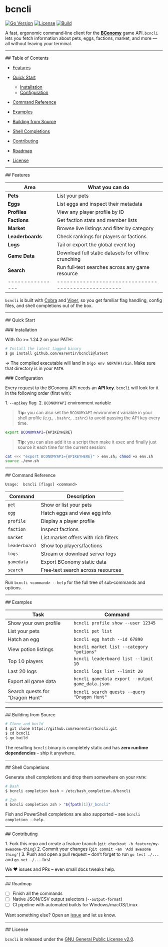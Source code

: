 # **bcncli**

[![Go Version](https://img.shields.io/badge/go-1.24.2-blue?logo=go)](https://go.dev/) [![License](https://img.shields.io/badge/license-GPL--2.0-blue)](LICENSE) [![Build](https://img.shields.io/github/actions/workflow/status/earentir/bcncli/ci.yml?label=CI)](https://github.com/earentir/bcncli/actions)

A fast, ergonomic command‑line client for the **[BConomy](https://bconomy.net)** game API. `bcncli` lets you fetch information about pets, eggs, factions, market, and more — all without leaving your terminal.

---

## Table of Contents

* [Features](#features)
* [Quick Start](#quick-start)

  * [Installation](#installation)
  * [Configuration](#configuration)
* [Command Reference](#command-reference)
* [Examples](#examples)
* [Building from Source](#building-from-source)
* [Shell Completions](#shell-completions)
* [Contributing](#contributing)
* [Roadmap](#roadmap)
* [License](#license)

---

## Features

| Area             | What you can do                                     |
| ---------------- | --------------------------------------------------- |
| **Pets**         | List your pets                                      |
| **Eggs**         | List eggs and inspect their metadata                |
| **Profiles**     | View any player profile by ID                       |
| **Factions**     | Get faction stats and member lists                  |
| **Market**       | Browse live listings and filter by category         |
| **Leaderboards** | Check rankings for players or factions              |
| **Logs**         | Tail or export the global event log                 |
| **Game Data**    | Download full static datasets for offline crunching |
| **Search**       | Run full‑text searches across any game resource     |
| ---------------- | --------------------------------------------------- |

`bcncli` is built with [Cobra](https://github.com/spf13/cobra) and [Viper](https://github.com/spf13/viper), so you get familiar flag handling, config files, and shell completions out of the box.

---

## Quick Start

### Installation

With Go >= 1.24.2 on your PATH:

```bash
# Install the latest tagged binary
$ go install github.com/earentir/bcncli@latest
```

→ The compiled executable will land in `$(go env GOPATH)/bin`. Make sure that directory is in your `PATH`.

### Configuration

Every request to the BConomy API needs an **API key**. `bcncli` will look for it in the following order (first win):

1. `--apikey` flag 
2. `BCONOMYAPI` environment variable 

> **Tip:**  you can also set the `BCONOMYAPI` environment variable in your shell profile (e.g., `.bashrc`, `.zshrc`) to avoid passing the API key every time.
```bash
export BCONOMYAPI={APIKEYHERE}
```

> **Tip:**  you can also add it to a script then make it exec and finally just source it each time for the current session:

```bash
cat <<< "export BCONOMYAPI={APIKEYHERE}" > env.sh; chmod +x env.sh
source ./env.sh
```

---

## Command Reference

```text
Usage:  bcncli [flags] <command>
```

| Command       | Description                          |
| ------------- | ------------------------------------ |
| `pet`         | Show or list your pets               |
| `egg`         | Hatch eggs and view egg info         |
| `profile`     | Display a player profile             |
| `faction`     | Inspect factions                     |
| `market`      | List market offers with rich filters |
| `leaderboard` | Show top players/factions            |
| `logs`        | Stream or download server logs       |
| `gamedata`    | Export BConomy static data           |
| `search`      | Free‑text search across resources    |

Run `bcncli <command> --help` for the full tree of sub‑commands and options.

---

## Examples

| Task                            | Command                                          |
| ------------------------------- | ------------------------------------------------ |
| Show your own profile           | `bcncli profile show --user 12345`               |
| List your pets                  | `bcncli pet list`                                |
| Hatch an egg                    | `bcncli egg hatch --id 67890`                    |
| View potion listings            | `bcncli market list --category "potions"`        |
| Top 10 players                  | `bcncli leaderboard list --limit 10`             |
| Last 20 logs                    | `bcncli logs list --limit 20`                    |
| Export all game data            | `bcncli gamedata export --output game_data.json` |
| Search quests for “Dragon Hunt” | `bcncli search quests --query "Dragon Hunt"`     |

---

## Building from Source

```bash
# Clone and build
$ git clone https://github.com/earentir/bcncli.git
$ cd bcncli
$ go build
```

The resulting `bcncli` binary is completely static and has **zero runtime dependencies** – ship it anywhere.

---

## Shell Completions

Generate shell completions and drop them somewhere on your `PATH`:

```bash
# Bash
$ bcncli completion bash > /etc/bash_completion.d/bcncli

# Zsh
$ bcncli completion zsh > "${fpath[1]}/_bcncli"
```

Fish and PowerShell completions are also supported – see `bcncli completion --help`.

---

## Contributing

1. Fork this repo and create a feature branch (`git checkout -b feature/my-awesome-thing`)
2. Commit your changes (`git commit -am 'Add awesome thing'`)
3. Push and open a pull request – don’t forget to run `go test ./...` and `go vet ./...` first

We ❤️ issues and PRs – even small docs tweaks help.

---

## Roadmap

* [ ] Finish all the commands
* [ ] Native JSON/CSV output selectors (`--output-format`)
* [ ] CI pipeline with automated builds for Windows/macOS/Linux

Want something else? Open an [issue](https://github.com/earentir/bcncli/issues) and let us know.

---

## License

`bcncli` is released under the [GNU General Public License v2.0](LICENSE).
